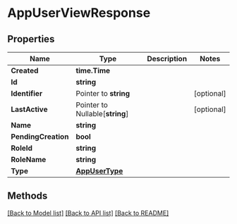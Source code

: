 # AppUserViewResponse

## Properties

Name | Type | Description | Notes
------------ | ------------- | ------------- | -------------
**Created** | **time.Time** |  | 
**Id** | **string** |  | 
**Identifier** | Pointer to **string** |  | [optional] 
**LastActive** | Pointer to Nullable[**string**] |  | [optional] 
**Name** | **string** |  | 
**PendingCreation** | **bool** |  | 
**RoleId** | **string** |  | 
**RoleName** | **string** |  | 
**Type** | [**AppUserType**](AppUserType.md) |  | 

## Methods


[[Back to Model list]](../README.md#documentation-for-models) [[Back to API list]](../README.md#documentation-for-api-endpoints) [[Back to README]](../README.md)


